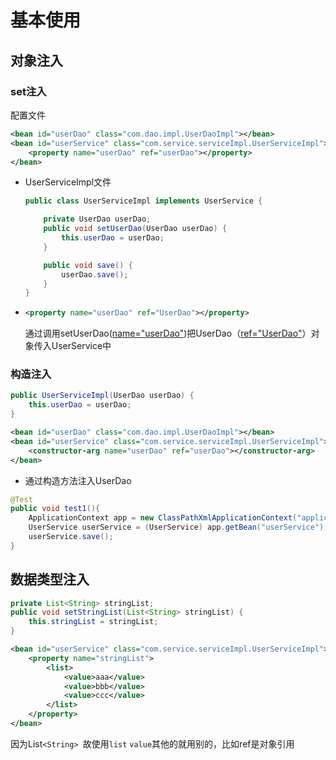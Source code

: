 # 基本使用

## 对象注入

### set注入

<span id="applicationContext">配置文件</span>

```xml
<bean id="userDao" class="com.dao.impl.UserDaoImpl"></bean>
<bean id="userService" class="com.service.serviceImpl.UserServiceImpl">
    <property name="userDao" ref="userDao"></property>
</bean>
```

- UserServiceImpl文件

  ```java
  public class UserServiceImpl implements UserService {
  
      private UserDao userDao;
      public void setUserDao(UserDao userDao) {
          this.userDao = userDao;
      }
  
      public void save() {
          userDao.save();
      }
  }
  ```
- ```xml
  <property name="userDao" ref="UserDao"></property>
  ```

  通过调用setUserDao([name="userDao"](#applicationContext))把UserDao（[ref="UserDao"](#applicationContext)）对象传入UserService中

### 构造注入

```java
public UserServiceImpl(UserDao userDao) {
	this.userDao = userDao;
}
```

```xml
<bean id="userDao" class="com.dao.impl.UserDaoImpl"></bean>
<bean id="userService" class="com.service.serviceImpl.UserServiceImpl">
    <constructor-arg name="userDao" ref="userDao"></constructor-arg>
</bean>
```

- 通过构造方法注入UserDao

```java
@Test
public void test1(){
    ApplicationContext app = new ClassPathXmlApplicationContext("applicationContext.xml");
    UserService userService = (UserService) app.getBean("userService");
    userService.save();
}
```

## 数据类型注入

```java
private List<String> stringList;
public void setStringList(List<String> stringList) {
	this.stringList = stringList;
}
```

```xml
<bean id="userService" class="com.service.serviceImpl.UserServiceImpl">
    <property name="stringList">
        <list>
            <value>aaa</value>
            <value>bbb</value>
            <value>ccc</value>
        </list>
    </property>
</bean>
```

因为List`<String> `故使用`list` `value`其他的就用别的，比如ref是对象引用

